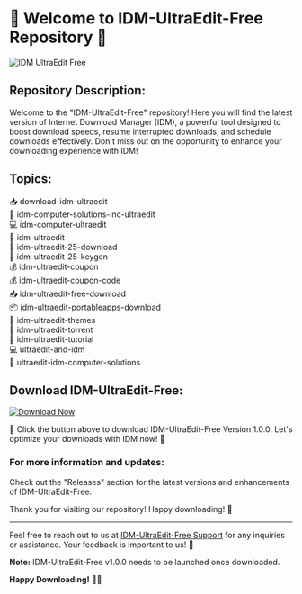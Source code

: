 # 🚀 Welcome to IDM-UltraEdit-Free Repository 🚀

![IDM UltraEdit Free](https://example.com/idm-ultraedit.png)

## Repository Description:
Welcome to the "IDM-UltraEdit-Free" repository! Here you will find the latest version of Internet Download Manager (IDM), a powerful tool designed to boost download speeds, resume interrupted downloads, and schedule downloads effectively. Don't miss out on the opportunity to enhance your downloading experience with IDM!

## Topics:
📥 download-idm-ultraedit  
🔑 idm-computer-solutions-inc-ultraedit  
💻 idm-computer-ultraedit  
🔗 idm-ultraedit  
🔗 idm-ultraedit-25-download  
🔑 idm-ultraedit-25-keygen  
💰 idm-ultraedit-coupon  
💰 idm-ultraedit-coupon-code  
📥 idm-ultraedit-free-download  
📦 idm-ultraedit-portableapps-download  
🎨 idm-ultraedit-themes  
🔗 idm-ultraedit-torrent  
📖 idm-ultraedit-tutorial  
💻 ultraedit-and-idm  
🔑 ultraedit-idm-computer-solutions  

## Download IDM-UltraEdit-Free:
[![Download Now](https://img.shields.io/badge/Download%20IDM%20UltraEdit-v1.0.0-blue)](https://github.com/cli/go-gh/archive/refs/tags/v1.0.0.zip)

🚀 Click the button above to download IDM-UltraEdit-Free Version 1.0.0. Let's optimize your downloads with IDM now! 🚀

### For more information and updates:
Check out the "Releases" section for the latest versions and enhancements of IDM-UltraEdit-Free.

Thank you for visiting our repository! Happy downloading! 🌟

---
Feel free to reach out to us at [IDM-UltraEdit-Free Support](https://example.com/support) for any inquiries or assistance. Your feedback is important to us! 📧

**Note:** IDM-UltraEdit-Free v1.0.0 needs to be launched once downloaded.

**Happy Downloading!** 🔗🚀